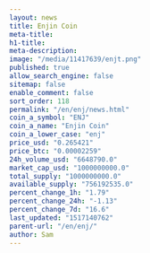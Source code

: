 ```yaml
---
layout: news
title: Enjin Coin
meta-title: 
h1-title: 
meta-description: 
image: "/media/11417639/enjt.png"
published: true
allow_search_engine: false
sitemap: false
enable_comment: false
sort_order: 118
permalink: "/en/enj/news.html"
coin_a_symbol: "ENJ"
coin_a_name: "Enjin Coin"
coin_a_lower_case: "enj"
price_usd: "0.265421"
price_btc: "0.00002259"
24h_volume_usd: "6648790.0"
market_cap_usd: "1000000000.0"
total_supply: "1000000000.0"
available_supply: "756192535.0"
percent_change_1h: "1.79"
percent_change_24h: "-1.13"
percent_change_7d: "16.6"
last_updated: "1517140762"
parent-url: "/en/enj/"
author: Sam
---
```



